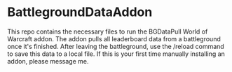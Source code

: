 # BattlegroundDataAddon
This repo contains the necessary files to run the BGDataPull World of Warcraft addon. The addon pulls all leaderboard data from a battleground once it's finished.
After leaving the battleground, use the /reload command to save this data to a local file.
If this is your first time manually installing an addon, please message me.
